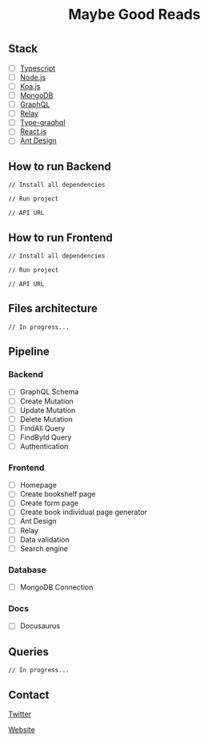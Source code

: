 <div id="top"></div>

<br />
<div align="center">
     <h1> Maybe Good Reads <h1>
          <!-- <img src=""></img> -->
  </p>
</div>

## Stack
  - [ ] [Typescript](https://www.typescriptlang.org/)
  - [ ] [Node.js](https://nodejs.org/en/)
  - [ ] [Koa.js](https://koajs.com/)
  - [ ] [MongoDB](https://www.mongodb.com/)
  - [ ] [GraphQL](https://nodejs.org/en/)
  - [ ] [Relay](https://relay.dev/)
  - [ ] [Type-graqhql](https://typegraphql.com/)
  - [ ] [React.js](https://reactjs.org)
  - [ ] [Ant Design](https://ant.design/)

## How to run Backend
    // Install all dependencies
    
    // Run project
    
    // API URL

## How to run Frontend
    // Install all dependencies
    
    // Run project
    
    // API URL
    
## Files architecture
    // In progress...

## Pipeline
### Backend
  - [ ] GraphQL Schema
  - [ ] Create Mutation
  - [ ] Update Mutation
  - [ ] Delete Mutation
  - [ ] FindAll Query
  - [ ] FindById Query
  - [ ] Authentication
### Frontend
  - [ ] Homepage
  - [ ] Create bookshelf page
  - [ ] Create form page
  - [ ] Create book individual page generator
  - [ ] Ant Design
  - [ ] Relay
  - [ ] Data validation
  - [ ] Search engine
### Database
  - [ ] MongoDB Connection
### Docs
  - [ ] Docusaurus
  
## Queries
    // In progress...

## Contact

[Twitter](https://twitter.com/otascar)

[Website](https://ocarmo.dev)

